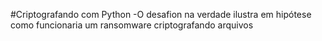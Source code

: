 #Criptografando com Python
-O desafion na verdade ilustra em hipótese como funcionaria um ransomware criptografando arquivos
